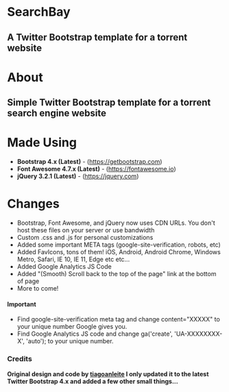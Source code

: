 # SearchBay
## A Twitter Bootstrap template for a torrent website

# About
## Simple Twitter Bootstrap template for a torrent search engine website 

# Made Using
- **Bootstrap 4.x (Latest)** - (https://getbootstrap.com)
- **Font Awesome 4.7.x (Latest)** - (https://fontawesome.io)
- **jQuery 3.2.1 (Latest)** - (https://jquery.com)

# Changes
- Bootstrap, Font Awesome, and jQuery now uses CDN URLs. You don't host these files on your server or use bandwidth
- Custom .css and .js for personal customizations
- Added some important META tags (google-site-verification, robots, etc)
- Added FavIcons, tons of them! iOS, Android, Android Chrome, Windows Metro, Safari, IE 10, IE 11, Edge etc etc...
- Added Google Analytics JS Code
- Added "(Smooth) Scroll back to the top of the page" link at the bottom of page
- More to come!

#### Important
- Find google-site-verification meta tag and change content="XXXXX" to your unique number Google gives you.
- Find Google Analytics JS code and change ga('create', 'UA-XXXXXXXX-X', 'auto'); to your unique number.

### Credits
**Original design and code by [tiagoanleite](https://github.com/tiagoanleite/searchbay)
I only updated it to the latest Twitter Bootstrap 4.x and added a few other small things...**
